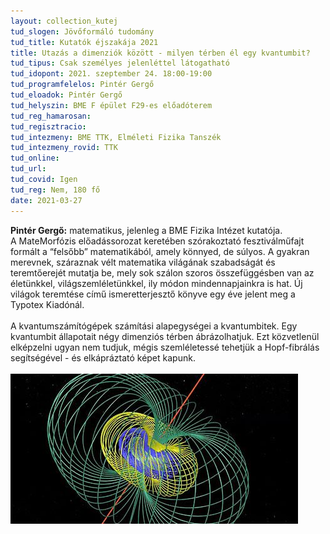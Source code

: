 ```yaml
---
layout: collection_kutej
tud_slogen: Jövőformáló tudomány
tud_title: Kutatók éjszakája 2021
title: Utazás a dimenziók között - milyen térben él egy kvantumbit?
tud_tipus: Csak személyes jelenléttel látogatható
tud_idopont: 2021. szeptember 24. 18:00-19:00
tud_programfelelos: Pintér Gergő
tud_eloadok: Pintér Gergő
tud_helyszin: BME F épület F29-es előadóterem
tud_reg_hamarosan:
tud_regisztracio:
tud_intezmeny: BME TTK, Elméleti Fizika Tanszék
tud_intezmeny_rovid: TTK
tud_online:
tud_url:
tud_covid: Igen
tud_reg: Nem, 180 fő
date: 2021-03-27
---
```


<b>Pintér Gergő:</b> matematikus, jelenleg a BME Fizika Intézet kutatója. A MateMorfózis előadássorozat keretében szórakoztató fesztiválműfajt formált a “felsőbb” matematikából, amely könnyed, de súlyos. A gyakran merevnek, száraznak vélt matematika világának szabadságát és teremtőerejét mutatja be, mely sok szálon szoros összefüggésben van az életünkkel, világszemléletünkkel, ily módon mindennapjainkra is hat. Új világok teremtése című ismeretterjesztő könyve egy éve jelent meg a Typotex Kiadónál.
<br><br>
A kvantumszámítógépek számítási alapegységei a kvantumbitek. Egy kvantumbit állapotait négy dimenziós térben ábrázolhatjuk. Ezt közvetlenül elképzelni ugyan nem tudjuk, mégis szemléletessé tehetjük a Hopf-fibrálás segítségével - és elkápráztató képet kapunk.
<br><br>
<img src="images/kvantumbit.jpg" max-width="500" class="center">

